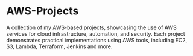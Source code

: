 # AWS-Projects
A collection of my AWS-based projects, showcasing the use of AWS services for cloud infrastructure, automation, and security. Each project demonstrates practical implementations using AWS tools, including EC2, S3, Lambda, Terraform, Jenkins and more.
